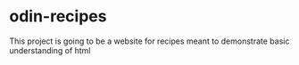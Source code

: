 # odin-recipes
This project is going to be a website for recipes meant to demonstrate basic understanding of html